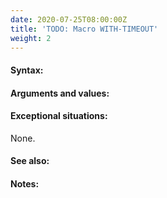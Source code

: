 ```yaml
---
date: 2020-07-25T08:00:00Z
title: 'TODO: Macro WITH-TIMEOUT'
weight: 2
---
```


#### Syntax:

#### Arguments and values:

#### Exceptional situations:

None.

#### See also:

#### Notes:
